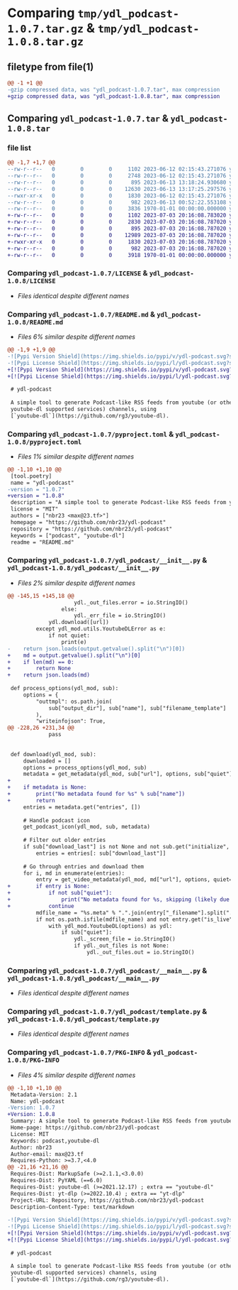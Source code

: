 # Comparing `tmp/ydl_podcast-1.0.7.tar.gz` & `tmp/ydl_podcast-1.0.8.tar.gz`

## filetype from file(1)

```diff
@@ -1 +1 @@
-gzip compressed data, was "ydl_podcast-1.0.7.tar", max compression
+gzip compressed data, was "ydl_podcast-1.0.8.tar", max compression
```

## Comparing `ydl_podcast-1.0.7.tar` & `ydl_podcast-1.0.8.tar`

### file list

```diff
@@ -1,7 +1,7 @@
--rw-r--r--   0        0        0     1102 2023-06-12 02:15:43.271076 ydl_podcast-1.0.7/LICENSE
--rw-r--r--   0        0        0     2748 2023-06-12 02:15:43.271076 ydl_podcast-1.0.7/README.md
--rw-r--r--   0        0        0      895 2023-06-13 13:18:24.930680 ydl_podcast-1.0.7/pyproject.toml
--rw-r--r--   0        0        0    12630 2023-06-13 13:17:25.297576 ydl_podcast-1.0.7/ydl_podcast/__init__.py
--rwxr-xr-x   0        0        0     1830 2023-06-12 02:15:43.271076 ydl_podcast-1.0.7/ydl_podcast/__main__.py
--rw-r--r--   0        0        0      982 2023-06-13 00:52:22.553108 ydl_podcast-1.0.7/ydl_podcast/template.py
--rw-r--r--   0        0        0     3836 1970-01-01 00:00:00.000000 ydl_podcast-1.0.7/PKG-INFO
+-rw-r--r--   0        0        0     1102 2023-07-03 20:16:08.783020 ydl_podcast-1.0.8/LICENSE
+-rw-r--r--   0        0        0     2830 2023-07-03 20:16:08.787020 ydl_podcast-1.0.8/README.md
+-rw-r--r--   0        0        0      895 2023-07-03 20:16:08.787020 ydl_podcast-1.0.8/pyproject.toml
+-rw-r--r--   0        0        0    12989 2023-07-03 20:16:08.787020 ydl_podcast-1.0.8/ydl_podcast/__init__.py
+-rwxr-xr-x   0        0        0     1830 2023-07-03 20:16:08.787020 ydl_podcast-1.0.8/ydl_podcast/__main__.py
+-rw-r--r--   0        0        0      982 2023-07-03 20:16:08.787020 ydl_podcast-1.0.8/ydl_podcast/template.py
+-rw-r--r--   0        0        0     3918 1970-01-01 00:00:00.000000 ydl_podcast-1.0.8/PKG-INFO
```

### Comparing `ydl_podcast-1.0.7/LICENSE` & `ydl_podcast-1.0.8/LICENSE`

 * *Files identical despite different names*

### Comparing `ydl_podcast-1.0.7/README.md` & `ydl_podcast-1.0.8/README.md`

 * *Files 6% similar despite different names*

```diff
@@ -1,9 +1,9 @@
-![Pypi Version Shield](https://img.shields.io/pypi/v/ydl-podcast.svg?style=flat-square)
-![Pypi License Shield](https://img.shields.io/pypi/l/ydl-podcast.svg?style=flat-square)
+[![Pypi Version Shield](https://img.shields.io/pypi/v/ydl-podcast.svg?style=flat-square)](https://pypi.org/project/ydl-podcast/)
+[![Pypi License Shield](https://img.shields.io/pypi/l/ydl-podcast.svg?style=flat-square)](https://pypi.org/project/ydl-podcast/)
 
 # ydl-podcast
 
 A simple tool to generate Podcast-like RSS feeds from youtube (or other
 youtube-dl supported services) channels, using
 [`youtube-dl`](https://github.com/rg3/youtube-dl).
```

### Comparing `ydl_podcast-1.0.7/pyproject.toml` & `ydl_podcast-1.0.8/pyproject.toml`

 * *Files 1% similar despite different names*

```diff
@@ -1,10 +1,10 @@
 [tool.poetry]
 name = "ydl-podcast"
-version = "1.0.7"
+version = "1.0.8"
 description = "A simple tool to generate Podcast-like RSS feeds from youtube (or other youtube-dl supported services) channels, using youtube-dl"
 license = "MIT"
 authors = ["nbr23 <max@23.tf>"]
 homepage = "https://github.com/nbr23/ydl-podcast"
 repository = "https://github.com/nbr23/ydl-podcast"
 keywords = ["podcast", "youtube-dl"]
 readme = "README.md"
```

### Comparing `ydl_podcast-1.0.7/ydl_podcast/__init__.py` & `ydl_podcast-1.0.8/ydl_podcast/__init__.py`

 * *Files 2% similar despite different names*

```diff
@@ -145,15 +145,18 @@
                     ydl._out_files.error = io.StringIO()
                 else:
                     ydl._err_file = io.StringIO()
             ydl.download([url])
         except ydl_mod.utils.YoutubeDLError as e:
             if not quiet:
                 print(e)
-    return json.loads(output.getvalue().split("\n")[0])
+    md = output.getvalue().split("\n")[0]
+    if len(md) == 0:
+        return None
+    return json.loads(md)
 
 def process_options(ydl_mod, sub):
     options = {
         "outtmpl": os.path.join(
             sub["output_dir"], sub["name"], sub["filename_template"]
         ),
         "writeinfojson": True,
@@ -228,26 +231,34 @@
             pass
 
 
 def download(ydl_mod, sub):
     downloaded = []
     options = process_options(ydl_mod, sub)
     metadata = get_metadata(ydl_mod, sub["url"], options, sub["quiet"])
+
+    if metadata is None:
+        print("No metadata found for %s" % sub["name"])
+        return
     entries = metadata.get("entries", [])
 
     # Handle podcast icon
     get_podcast_icon(ydl_mod, sub, metadata)
 
     # Filter out older entries
     if sub["download_last"] is not None and not sub.get("initialize", False):
         entries = entries[: sub["download_last"]]
 
     # Go through entries and download them
     for i, md in enumerate(entries):
         entry = get_video_metadata(ydl_mod, md["url"], options, quiet=True)
+        if entry is None:
+            if not sub["quiet"]:
+                print("No metadata found for %s, skipping (likely due to the video upload date being out of range)" % md["url"])
+            continue
         mdfile_name = "%s.meta" % ".".join(entry["_filename"].split(".")[:-1])
         if not os.path.isfile(mdfile_name) and not entry.get("is_live", False):
             with ydl_mod.YoutubeDL(options) as ydl:
                 if sub["quiet"]:
                     ydl._screen_file = io.StringIO()
                     if ydl._out_files is not None:
                         ydl._out_files.out = io.StringIO()
```

### Comparing `ydl_podcast-1.0.7/ydl_podcast/__main__.py` & `ydl_podcast-1.0.8/ydl_podcast/__main__.py`

 * *Files identical despite different names*

### Comparing `ydl_podcast-1.0.7/ydl_podcast/template.py` & `ydl_podcast-1.0.8/ydl_podcast/template.py`

 * *Files identical despite different names*

### Comparing `ydl_podcast-1.0.7/PKG-INFO` & `ydl_podcast-1.0.8/PKG-INFO`

 * *Files 4% similar despite different names*

```diff
@@ -1,10 +1,10 @@
 Metadata-Version: 2.1
 Name: ydl-podcast
-Version: 1.0.7
+Version: 1.0.8
 Summary: A simple tool to generate Podcast-like RSS feeds from youtube (or other youtube-dl supported services) channels, using youtube-dl
 Home-page: https://github.com/nbr23/ydl-podcast
 License: MIT
 Keywords: podcast,youtube-dl
 Author: nbr23
 Author-email: max@23.tf
 Requires-Python: >=3.7,<4.0
@@ -21,16 +21,16 @@
 Requires-Dist: MarkupSafe (>=2.1.1,<3.0.0)
 Requires-Dist: PyYAML (==6.0)
 Requires-Dist: youtube-dl (>=2021.12.17) ; extra == "youtube-dl"
 Requires-Dist: yt-dlp (>=2022.10.4) ; extra == "yt-dlp"
 Project-URL: Repository, https://github.com/nbr23/ydl-podcast
 Description-Content-Type: text/markdown
 
-![Pypi Version Shield](https://img.shields.io/pypi/v/ydl-podcast.svg?style=flat-square)
-![Pypi License Shield](https://img.shields.io/pypi/l/ydl-podcast.svg?style=flat-square)
+[![Pypi Version Shield](https://img.shields.io/pypi/v/ydl-podcast.svg?style=flat-square)](https://pypi.org/project/ydl-podcast/)
+[![Pypi License Shield](https://img.shields.io/pypi/l/ydl-podcast.svg?style=flat-square)](https://pypi.org/project/ydl-podcast/)
 
 # ydl-podcast
 
 A simple tool to generate Podcast-like RSS feeds from youtube (or other
 youtube-dl supported services) channels, using
 [`youtube-dl`](https://github.com/rg3/youtube-dl).
```

